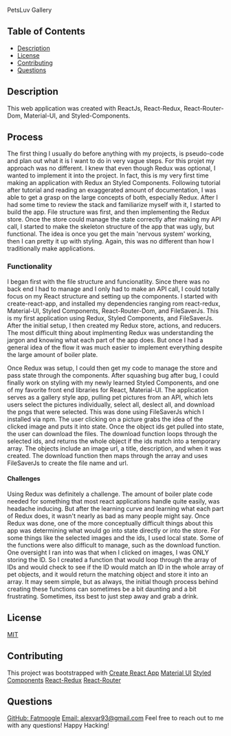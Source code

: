 PetsLuv Gallery

 ## Table of Contents
  - [Description](#Description)
  - [License](#License)
  - [Contributing](#Contributing)
  - [Questions](#Questions)

  ## Description
  This web application was created with ReactJs, React-Redux, React-Router-Dom, Material-UI, and Styled-Components.

  ## Process
  The first thing I usually do before anything with my projects, is pseudo-code and plan out what it is I want to do in very vague steps. For this projet my approach was no different. I knew that even though Redux was optional, I wanted to implement it into the project. In fact, this is my very first time making an application with Redux an Styled Components. Following tutorial after tutorial and reading an exaggerated amount of documentation, I was able to get a grasp on the large concepts of both, especially Redux. After I had some time to review the stack and familiarize myself with it, I started to build the app.
  File structure was first, and then implementing the Redux store. Once the store could manage the state correctly after making my API call, I started to make the skeleton structure of the app that was ugly, but functional. The idea is once you get the main 'nervous system' working, then I can pretty it up with styling. Again, this was no different than how I traditionally make applications. 


  ### Functionality
  I began first with the file structure and funcionatlity. Since there was no back end I had to manage and I only had to make an API call, I could totally focus on my React structure and setting up the components. I started with create-react-app, and installed my dependencies ranging rom react-redux, Material-UI, Styled Components, React-Router-Dom, and FileSaverJs. This is my first application using Redux, Styled Components, and FileSaverJs. After the initial setup, I then created my Redux store, actions, and reducers. The most difficult thing about implmenting Redux was understanding the jargon and knowing what each part of the app does. But once I had a general idea of the flow it was much easier to implement everything despite the large amount of boiler plate.

  Once Redux was setup, I could then get my code to manage the store and pass state through the components. After squashing bug after bug, I could finally work on styling with my newly learned Styled Components, and one of my favorite front end libraries for React, Material-UI. The application serves as a gallery style app, pulling pet pictures from an API, which lets users select the pictures individually, select all, deslect all, and download the pngs that were selected. This was done using FileSaverJs which I installed via npm. The user clicking on a picture grabs the idea of the clicked image and puts it into state. Once the object ids get pulled into state, the user can download the files. The download function loops through the selected ids, and returns the whole object if the ids match into a temporary array. The objects include an image url, a title, description, and when it was created. The download function then maps through the array and uses FileSaverJs to create the file name and url. 

  #### Challenges
  Using Redux was definitely a challenge. The amount of boiler plate code needed for something that most react applications handle quite easily, was headache inducing. But after the learning curve and learning what each part of Redux does, it wasn't nearly as bad as many people might say. Once Redux was done, one of the more conceptually difficult things about this app was determining what would go into state directly or into the store. For some things like the selected images and the ids, I used local state. Some of the functions were also difficult to manage, such as the download function. One oversight I ran into was that when I clicked on images, I was ONLY storing the ID. So I created a function that would loop through the array of IDs and would check to see if the ID would match an ID in the whole array of pet objects, and it would return the matching object and store it into an array. It may seem simple, but as always, the initial though process behind creating these functions can sometimes be a bit daunting and a bit frustrating. Sometimes, itss best to just step away and grab a drink.

  ## License
  [MIT](https://opensource.org/licenses/MIT)

  ## Contributing
  This project was bootstrapped with [Create React App](https://github.com/facebook/create-react-app)
  [Material UI](https://material-ui.com/)
  [Styled Components](https://styled-components.com/)
  [React-Redux](https://react-redux.js.org/)
  [React-Router](https://reactrouter.com/)

  ## Questions
  [GitHub: Fatmoogle](https://github.com/Fatmoogle)
  [Email: alexvar93@gmail.com](alexvar93@gmail.com)
  Feel free to reach out to me with any questions! Happy Hacking!